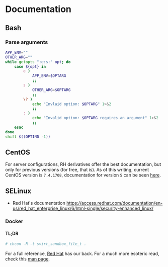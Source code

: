 # Documentation

## Bash

### Parse arguments

```bash
APP_ENV=""
OTHER_ARG=""
while getopts ":e:s:" opt; do
    case ${opt} in
        e )
            APP_ENV=$OPTARG
            ;;
        s )
            OTHER_ARG=$OPTARG
            ;;
        \? )
            echo "Invlaid option: $OPTARG" 1>&2
            ;;
        : )
            echo "Invalid option: $OPTARG requires an argument" 1>&2
            ;;
    esac
done
shift $((OPTIND -1))
```

## CentOS

For server configurations, RH derivatives offer the best documentation, but
only for previous versions (for free, that is). As of this writing, current
CentOS version is `7.4.1708`, documentation for version `5` can be seen
[here](https://www.centos.org/docs/5/html/Deployment_Guide-en-US/).

## SELinux

* Red Hat's documentation https://access.redhat.com/documentation/en-us/red_hat_enterprise_linux/6/html-single/security-enhanced_linux/

### Docker

#### TL;DR

```bash
# chcon -R -t svirt_sandbox_file_t .
```

For a full reference, [Red Hat](https://access.redhat.com/documentation/en-us/red_hat_enterprise_linux_atomic_host/7/html/container_security_guide/docker_selinux_security_policy)
has our back. For a much more esoteric read, check this
[man page](https://www.mankier.com/8/docker_selinux).
